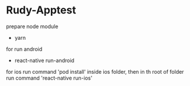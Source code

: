 # Rudy-Apptest

prepare node module

- yarn

for run android

- react-native run-android

for ios
run command 'pod install' inside ios folder, then in th root of folder run command 'react-native run-ios'
